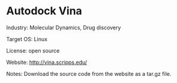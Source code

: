 # Autodock Vina

Industry: Molecular Dynamics, Drug discovery

Target OS: Linux

License: open source

Website: http://vina.scripps.edu/

Notes: Download the source code from the website as a tar.gz file.
